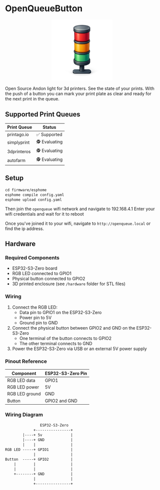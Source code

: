 # OpenQueueButton

<p align="center">
  <img src="images/logo.png" alt="OpenQueue Logo" width="200"/>
</p>

Open Source Andon light for 3d printers. 
See the state of your prints. With the push of a button you can mark your print plate as clear and ready for the next print in the queue. 

## Supported Print Queues

| Print Queue     | Status        |
|-----------------|--------------|
| printago.io     | ✅ Supported  |
| simplyprint     | 🕵️ Evaluating |
| 3dprinteros     | 🕵️ Evaluating |
| autofarm        | 🕵️ Evaluating |

## Setup

```
cd firmware/esphome
esphome compile config.yaml
esphome upload config.yaml
```

Then join the `openqueue` wifi network and navigate to 192.168.4.1
Enter your wifi credentials and wait for it to reboot

Once you've joined it to your wifi, navigate to `http://openqueue.local` or find the ip address. 

## Hardware

### Required Components
- ESP32-S3-Zero board
- RGB LED connected to GPIO1
- Physical button connected to GPIO2
- 3D printed enclosure (see `/hardware` folder for STL files)

### Wiring
1. Connect the RGB LED:
   - Data pin to GPIO1 on the ESP32-S3-Zero
   - Power pin to 5V
   - Ground pin to GND
2. Connect the physical button between GPIO2 and GND on the ESP32-S3-Zero
   - One terminal of the button connects to GPIO2
   - The other terminal connects to GND
3. Power the ESP32-S3-Zero via USB or an external 5V power supply

### Pinout Reference
| Component      | ESP32-S3-Zero Pin |
|----------------|-------------------|
| RGB LED data   | GPIO1             |
| RGB LED power  | 5V                |
| RGB LED ground | GND               |
| Button         | GPIO2 and GND     |

### Wiring Diagram

```
                ESP32-S3-Zero
             +----------------+
        |----+ 5v             |
        |----+ GND            |
        |    |                |
RGB LED -----+ GPIO1          |
             |                |
Button  -----+ GPIO2          |
    |        |                |
    |        |                |
    +--------+ GND            |
             |                |
             +----------------+
```

